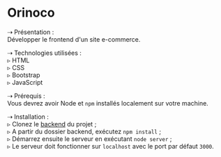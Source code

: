 Orinoco
==============================================

⇢ Présentation :
<br>Développer le frontend d'un site e-commerce.

⇢ Technologies utilisées :
<br>▹ HTML
<br>▹ CSS
<br>▹ Bootstrap
<br>▹ JavaScript

⇢ Prérequis :
<br>Vous devrez avoir Node et `npm` installés localement sur votre machine.

⇢ Installation :
<br>▹ Clonez le [backend](https://github.com/OpenClassrooms-Student-Center/JWDP5) du projet ;
<br>▹ A partir du dossier backend, exécutez `npm install` ;
<br>▹ Démarrez ensuite le serveur en exécutant `node server` ;
<br>▹ Le serveur doit fonctionner sur `localhost` avec le port par défaut `3000`.
